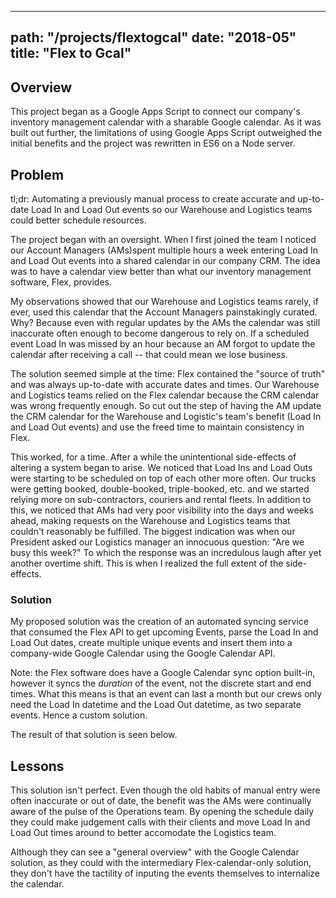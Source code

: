 
---
path: "/projects/flextogcal"
date: "2018-05"
title: "Flex to Gcal"
---

## Overview

This project began as a Google Apps Script to connect our company's inventory management calendar with a sharable Google calendar. As it was built out further, the limitations of using Google Apps Script outweighed the initial benefits and the project was rewritten in ES6 on a Node server. 

## Problem

tl;dr: Automating a previously manual process to create accurate and up-to-date Load In and Load Out events so our Warehouse and Logistics teams could better schedule resources.

The project began with an oversight. When I first joined the team I noticed our Account Managers (AMs)spent multiple hours a week entering Load In and Load Out events into a shared calendar in our company CRM. The idea was to have a calendar view better than what our inventory management software, Flex, provides. 

My observations showed that our Warehouse and Logistics teams rarely, if ever, used this calendar that the Account Managers painstakingly curated. Why? Because even with regular updates by the AMs the calendar was still inaccurate often enough to become dangerous to rely on. If a scheduled event Load In was missed by an hour because an AM forgot to update the calendar after receiving a call -- that could mean we lose business.

The solution seemed simple at the time: Flex contained the "source of truth" and was always up-to-date with accurate dates and times. Our Warehouse and Logistics teams relied on the Flex calendar because the CRM calendar was wrong frequently enough. So cut out the step of having the AM update the CRM calendar for the Warehouse and Logistic's team's benefit (Load In and Load Out events) and use the freed time to maintain consistency in Flex. 

This worked, for a time. After a while the unintentional side-effects of altering a system began to arise. We noticed that Load Ins and Load Outs were starting to be scheduled on top of each other more often. Our trucks were getting booked, double-booked, triple-booked, etc. and we started relying more on sub-contractors, couriers and rental fleets. In addition to this, we noticed that AMs had very poor visibility into the days and weeks ahead, making requests on the Warehouse and Logistics teams that couldn't reasonably be fulfilled. The biggest indication was when our President asked our Logistics manager an innocuous question: "Are we busy this week?" To which the response was an incredulous laugh after yet another overtime shift. This is when I realized the full extent of the side-effects.

### Solution

My proposed solution was the creation of an automated syncing service that consumed the Flex API to get upcoming Events, parse the Load In and Load Out dates, create multiple unique events and insert them into a company-wide Google Calendar using the Google Calendar API. 

Note: the Flex software does have a Google Calendar sync option built-in, however it syncs the _duration_ of the event, not the discrete start and end times. What this means is that an event can last a month but our crews only need the Load In datetime and the Load Out datetime, as two separate events. Hence a custom solution.

The result of that solution is seen below.

## Lessons

This solution isn't perfect. Even though the old habits of manual entry were often inaccurate or out of date, the benefit was the AMs were continually aware of the pulse of the Operations team. By opening the schedule daily they could make judgement calls with their clients and move Load In and Load Out times around to better accomodate the Logistics team. 

Although they can see a "general overview" with the Google Calendar solution, as they could with the intermediary Flex-calendar-only solution, they don't have the tactility of inputing the events themselves to internalize the calendar. 
